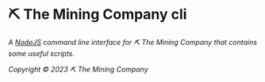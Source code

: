 # ⛏ The Mining Company cli

*A [NodeJS](https://nodejs.org) command line interface for ⛏ The Mining Company that contains some useful scripts.*

*Copyright © 2023 ⛏ The Mining Company*
